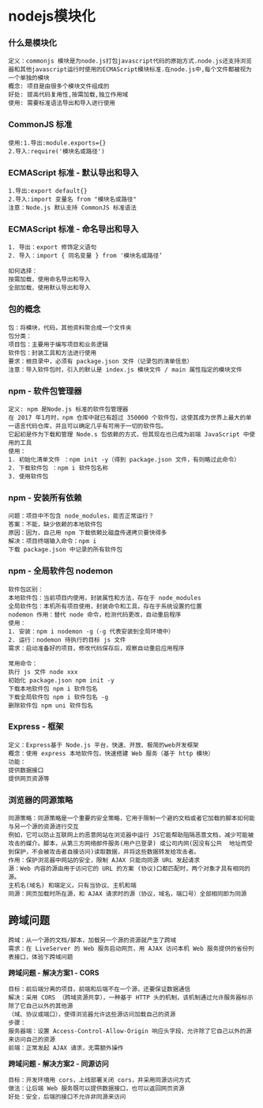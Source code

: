 # nodejs模块化

### **什么是模块化**

```
定义：commonjs 模块是为node.js打包javascript代码的原始方式.node.js还支持浏览器和其他javascript运行时使用的ECMAScript模块标准.在node.js中,每个文件都被视为一个单独的模块
概念: 项目是由很多个模块文件组成的
好处: 提高代码复用性,按需加载,独立作用域
使用: 需要标准语法导出和导入进行使用
```

### **CommonJS 标准**

```
使用:1.导出:module.exports={}
2.导入:require('模块名或路径')
```

### ECMAScript 标准 - 默认导出和导入

```
1.导出:export default{}
2.导入:import 变量名 from "模块名或路径"
注意：Node.js 默认支持 CommonJS 标准语法
```

### ECMAScript 标准 - 命名导出和导入

```
1. 导出：export 修饰定义语句
2. 导入：import { 同名变量 } from '模块名或路径‘
```

```
如何选择： 
按需加载，使用命名导出和导入 
全部加载，使用默认导出和导入
```

### 包的概念

```
包：将模块，代码，其他资料聚合成一个文件夹
包分类：
项目包：主要用于编写项目和业务逻辑
软件包：封装工具和方法进行使用
要求：根目录中，必须有 package.json 文件（记录包的清单信息）
注意：导入软件包时，引入的默认是 index.js 模块文件 / main 属性指定的模块文件
```

### npm - 软件包管理器

```
定义: npm 是Node.js 标准的软件包管理器
在 2017 年1月时，npm 仓库中就已有超过 350000 个软件包，这使其成为世界上最大的单一语言代码仓库，并且可以确定几乎有可用于一切的软件包。
它起初是作为下载和管理 Node.s 包依赖的方式，但其现在也已成为前端 JavaScript 中使用的工具
使用：
1. 初始化清单文件 ：npm init -y（得到 package.json 文件，有则略过此命令）
2. 下载软件包 ：npm i 软件包名称
3. 使用软件包
```

### npm - 安装所有依赖

```
问题：项目中不包含 node_modules，能否正常运行？
答案：不能，缺少依赖的本地软件包
原因：因为，自己用 npm 下载依赖比磁盘传递拷贝要快得多
解决：项目终端输入命令：npm i
下载 package.json 中记录的所有软件包
```

### npm - 全局软件包 nodemon

```
软件包区别：
本地软件包：当前项目内使用，封装属性和方法，存在于 node_modules
全局软件包：本机所有项目使用，封装命令和工具，存在于系统设置的位置
nodemon 作用：替代 node 命令，检测代码更改，自动重启程序
使用：
1. 安装：npm i nodemon -g（-g 代表安装到全局环境中）
2. 运行：nodemon 待执行的目标 js 文件
需求：启动准备好的项目，修改代码保存后，观察自动重启应用程序
```

```
常用命令：
执行 js 文件 node xxx
初始化 package.json npm init -y
下载本地软件包 npm i 软件包名
下载全局软件包 npm i 软件包名 -g
删除软件包 npm uni 软件包名
```

### Express - 框架

```
定义：Express基于 Node.js 平台，快速、开放、极简的web开发框架
概念：使用 express 本地软件包，快速搭建 Web 服务（基于 http 模块）
功能：
提供数据接口
提供网页资源等
```

### 浏览器的同源策略

```
同源策略：同源策略是一个重要的安全策略，它用于限制一个避的文档或者它加载的脚本如何能与另一个源的资源进行交互
例如，它可以防止互联网上的恶意网站在浏览器中运行 JS它能帮助阻隔恶意文档，减少可能被攻击的媒介。脚本，从第三方网络邮件服务(用户已登录) 或公司内网(因没有公共  地址而受到保护，不会被攻击者自接访问)读取数据，并将这些数据转发给攻击者。
作用：保护浏览器中网站的安全，限制 AJAX 只能向同源 URL 发起请求
源：Web 内容的源由用于访问它的 URL 的方案 (协议)口都匹配时，两个对象才具有相同的源。
主机名(域名) 和端定义。只有当协议、主机和端
同源：网页加载时所在源，和 AJAX 请求时的源（协议，域名，端口号）全部相同即为同源
```

## 跨域问题

```
跨域：从一个源的文档/脚本，加载另一个源的资源就产生了跨域
需求：在 LiveServer 的 Web 服务启动网页，用 AJAX 访问本机 Web 服务提供的省份列表接口，体验下跨域问题
```

**跨域问题 - 解决方案1 - CORS**

```
目标：前后端分离的项目，前端和后端不在一个源，还要保证数据通信
解决：采用 CORS （跨域资源共享），一种基于 HTTP 头的机制，该机制通过允许服务器标示除了它自己以外的其他源
（域、协议或端口），使得浏览器允许这些源访问加载自己的资源
步骤：
服务器端：设置 Access-Control-Allow-Origin 响应头字段，允许除了它自己以外的源来访问自己的资源
前端：正常发起 AJAX 请求，无需额外操作
```

**跨域问题 - 解决方案2 - 同源访问**

```
目标：开发环境用 cors，上线部署关闭 cors，并采用同源访问方式
做法：让后端 Web 服务既可以提供数据接口，也可以返回网页资源
好处：安全，后端的接口不允许非同源来访问
```

